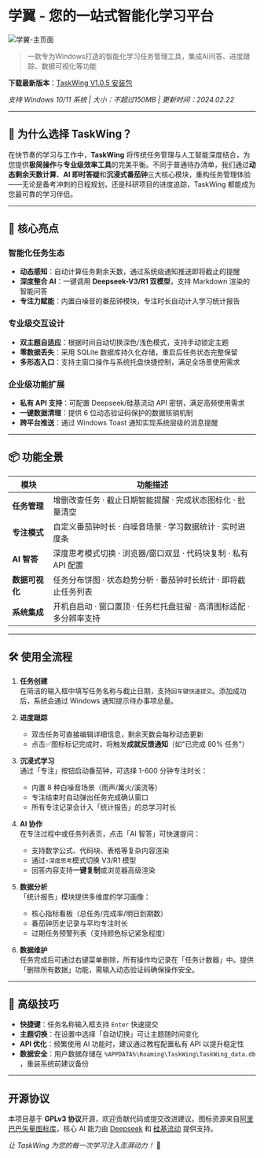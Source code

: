 # 学翼 - 您的一站式智能化学习平台

![学翼-主页面](https://cdn.luogu.com.cn/upload/image_hosting/5m7958hg.png)

> 一款专为Windows打造的智能化学习任务管理工具，集成AI问答、进度跟踪、数据可视化等功能

**下载最新版本**：[TaskWing V1.0.5 安装包](https://github.com/TiantianYZJ/TaskWing/releases/download/V1.0.5/TaskWing-V1.0.5_Setup.exe)  

*支持 Windows 10/11 系统 | 大小：不超过150MB | 更新时间：2024.02.22*

---

## 🌟 为什么选择 TaskWing？

在快节奏的学习与工作中，**TaskWing** 将传统任务管理与人工智能深度结合，为您提供**极简操作**与**专业级效率工具**的完美平衡。不同于普通待办清单，我们通过**动态剩余天数计算**、**AI 即时答疑**和**沉浸式番茄钟**三大核心模块，重构任务管理体验——无论是备考冲刺的日程规划，还是科研项目的进度追踪，TaskWing 都能成为您最可靠的学习伴侣。

---

## 🚀 核心亮点

### 智能化任务生态
- **动态感知**：自动计算任务剩余天数，通过系统级通知推送即将截止的提醒  
- **深度整合 AI**：一键调用 **Deepseek-V3/R1 双模型**，支持 Markdown 渲染的智能问答  
- **专注力赋能**：内置白噪音的番茄钟模块，专注时长自动计入学习统计报告  

### 专业级交互设计
- **双主题自适应**：根据时间自动切换深色/浅色模式，支持手动锁定主题  
- **零数据丢失**：采用 SQLite 数据库持久化存储，重启后任务状态完整保留  
- **多形态入口**：支持主窗口操作与系统托盘快捷控制，满足全场景使用需求  

### 企业级功能扩展
- **私有 API 支持**：可配置 Deepseek/硅基流动 API 密钥，满足高频使用需求  
- **一键数据清理**：提供 6 位动态验证码保护的数据核销机制  
- **跨平台推送**：通过 Windows Toast 通知实现系统层级的消息提醒  

---

## 📦 功能全景

| 模块          | 功能描述                                                                 |
|---------------|--------------------------------------------------------------------------|
| **任务管理**  | 增删改查任务 · 截止日期智能提醒 · 完成状态图标化 · 批量清空              |
| **专注模式**  | 自定义番茄钟时长 · 白噪音场景 · 学习数据统计 · 实时进度条                |
| **AI 智答**   | 深度思考模式切换 · 浏览器/窗口双显 · 代码块复制 · 私有 API 配置          |
| **数据可视化**| 任务分布饼图 · 状态趋势分析 · 番茄钟时长统计 · 即将截止任务列表          |
| **系统集成**  | 开机自启动 · 窗口置顶 · 任务栏托盘驻留 · 高清图标适配 · 多分辨率支持     |

---

## 🛠️ 使用全流程

1. **任务创建**  
   在简洁的输入框中填写任务名称与截止日期，支持`回车键快速提交`。添加成功后，系统会通过 Windows 通知提示待办事项总量。

2. **进度跟踪**  
   - 双击任务可直接编辑详细信息，剩余天数会每秒动态更新  
   - 点击✅图标标记完成时，将触发**成就反馈通知**（如"已完成 80% 任务"）  

3. **沉浸式学习**  
   通过「专注」按钮启动番茄钟，可选择 1-600 分钟专注时长：  
   - 内置 8 种白噪音场景（雨声/篝火/溪流等）  
   - 专注结束时自动弹出任务完成确认窗口  
   - 所有专注记录会计入「统计报告」的总学习时长  

4. **AI 协作**  
   在专注过程中或任务列表页，点击「AI 智答」可快速提问：  
   - 支持数学公式、代码块、表格等复杂内容渲染  
   - 通过`⚡深度思考`模式切换 V3/R1 模型  
   - 回答内容支持**一键复制**或浏览器高级渲染  

5. **数据分析**  
   「统计报告」模块提供多维度的学习画像：  
   - 核心指标看板（总任务/完成率/明日到期数）  
   - 番茄钟历史记录与平均专注时长  
   - 过期任务预警列表（支持颜色标记紧急程度）  

6. **数据维护**  
   任务完成后可通过右键菜单删除，所有操作均记录在「任务计数器」中。提供「删除所有数据」功能，需输入动态验证码确保操作安全。

---

## 📌 高级技巧

- **快捷键**：任务名称输入框支持 `Enter` 快速提交  
- **主题切换**：在设置中选择「自动切换」可让主题随时间变化  
- **API 优化**：频繁使用 AI 功能时，建议通过教程配置私有 API 以提升稳定性  
- **数据安全**：用户数据存储在 `%APPDATA%\Roaming\TaskWing\TaskWing_data.db` ，重装系统前建议备份  

---

## 开源协议
本项目基于 **GPLv3 协议**开源，欢迎贡献代码或提交改进建议。图标资源来自[阿里巴巴矢量图标库](https://www.iconfont.cn/collections/detail?cid=50153)，核心 AI 能力由 [Deepseek](https://www.deepseek.com/) 和 [硅基流动](https://www.siliconflow.com/zh/home) 提供支持。

*让 TaskWing 为您的每一次学习注入澎湃动力！* 🚀